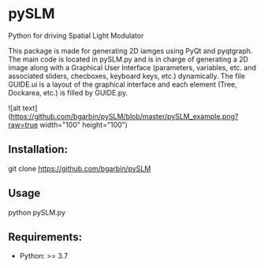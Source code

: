 # pySLM
Python for driving Spatial Light Modulator

This package is made for generating 2D iamges using PyQt and pyqtgraph. The main code is located in pySLM.py and is in charge of generating a 2D image along with a Graphical User Interface (parameters, variables, etc. and associated sliders, checboxes, keyboard keys, etc.) dynamically. The file GUIDE.ui is a layout of the graphical interface and each element (Tree, Dockarea, etc.) is filled by GUIDE.py.

![alt text](https://github.com/bgarbin/pySLM/blob/master/pySLM_example.png?raw=true width="100" height="100")

## Installation:
git clone https://github.com/bgarbin/pySLM

## Usage
python pySLM.py

## Requirements:
- Python: >= 3.7
